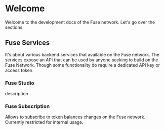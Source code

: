 # Welcome

Welcome to the development docs of the Fuse network. Let's go over the sections

## Fuse Services

It's about various backend services that available on the Fuse network. The services expose an API that can be used by anyone seeking to build on the Fuse Network. Though some functionality do require a dedicated API key or access token.

### Fuse Studio

description

### Fuse Subscription

Allows to subscribe to token balances changes on the Fuse network. Currently restricted for internal usage.





